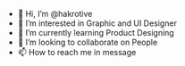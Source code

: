 - 👋 Hi, I’m @hakrotive
- 👀 I’m interested in Graphic and UI Designer
- 🌱 I’m currently learning Product Designing
- 💞️ I’m looking to collaborate on People
- 📫 How to reach me in message

<!---
hakrotive/hakrotive is a ✨ special ✨ repository because its `README.md` (this file) appears on your GitHub profile.
You can click the Preview link to take a look at your changes.
--->
